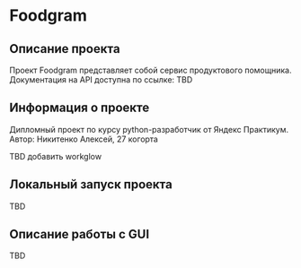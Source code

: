 # Foodgram
## Описание проекта
Проект Foodgram представляет собой сервис продуктового помощника.  
Документация на API доступна по ссылке: TBD  
## Информация о проекте
Дипломный проект по курсу python-разработчик от Яндекс Практикум.  
Автор: Никитенко Алексей, 27 когорта  
  
TBD добавить workglow  
## Локальный запуск проекта
  
TBD
## Описание работы с GUI
  
TBD
